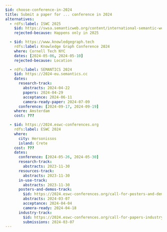 ```yaml
---
$id: choose-conference-in-2024
title: Submit a paper for ... conference in 2024
alternatives:
  - rdfs:label: ISWC 2025
    $id: https://swsa.semanticweb.org/content/international-semantic-web-conference-iswc
    rejected-because: Happens only in 2025

  - $id: https://www.knowledgegraph.tech
    rdfs:label: Knowledge Graph Conference 2024
    where: Cornell Tech NYC
    dates: [2024-05-06, 2024-05-10]
    rejected-because: Location

  - rdfs:label: SEMANTICS 2024
    $id: https://2024-eu.semantics.cc
    dates:
      research-track:
        abstracts: 2024-04-22
        papers: 2024-04-29
        acceptance: 2024-06-11
        camera-ready-paper: 2024-07-09
      conference: [2024-09-17, 2024-09-19]
    where: Amsterdam
    cost: ???

  - $id: https://2024.eswc-conferences.org
    rdfs:label: ESWC 2024
    where:
      city: Hersonissos
      island: Crete
    cost: ???
    dates:
      conference: [2024-05-26, 2024-05-30]
      research-track:
        abstracts: 2023-11-30
      resources-track:
        abstracts: 2023-11-30
      in-use-track:
        abstracts: 2023-11-30
      posters-and-demos-track:
        $id: https://2024.eswc-conferences.org/call-for-posters-and-demo/
        abstracts: 2024-03-07
        acceptance: 2024-04-04
        camera-ready: 2024-04-18
      industry-track:
        $id: https://2024.eswc-conferences.org/call-for-papers-industry-track/
        submissions: 2024-03-07
---
```


